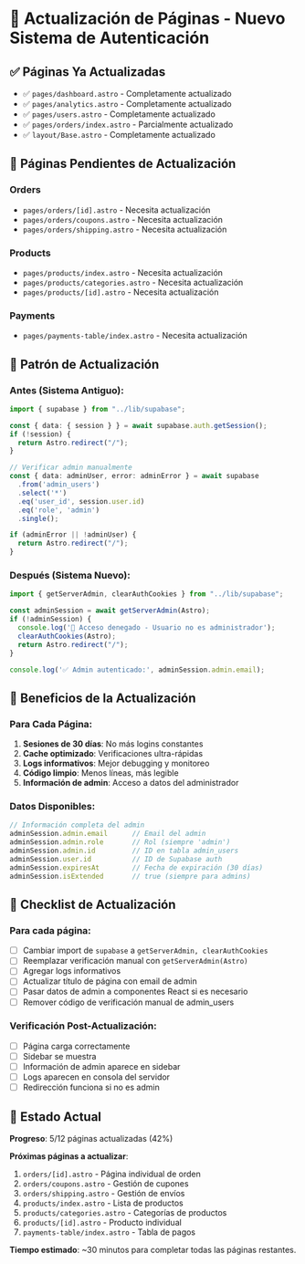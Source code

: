 # 🔄 Actualización de Páginas - Nuevo Sistema de Autenticación

## ✅ Páginas Ya Actualizadas
- ✅ `pages/dashboard.astro` - Completamente actualizado
- ✅ `pages/analytics.astro` - Completamente actualizado
- ✅ `pages/users.astro` - Completamente actualizado
- ✅ `pages/orders/index.astro` - Parcialmente actualizado
- ✅ `layout/Base.astro` - Completamente actualizado

## 🔄 Páginas Pendientes de Actualización

### Orders
- `pages/orders/[id].astro` - Necesita actualización
- `pages/orders/coupons.astro` - Necesita actualización  
- `pages/orders/shipping.astro` - Necesita actualización

### Products
- `pages/products/index.astro` - Necesita actualización
- `pages/products/categories.astro` - Necesita actualización
- `pages/products/[id].astro` - Necesita actualización

### Payments
- `pages/payments-table/index.astro` - Necesita actualización

## 🔧 Patrón de Actualización

### Antes (Sistema Antiguo):
```typescript
import { supabase } from "../lib/supabase";

const { data: { session } } = await supabase.auth.getSession();
if (!session) {
  return Astro.redirect("/");
}

// Verificar admin manualmente
const { data: adminUser, error: adminError } = await supabase
  .from('admin_users')
  .select('*')
  .eq('user_id', session.user.id)
  .eq('role', 'admin')
  .single();

if (adminError || !adminUser) {
  return Astro.redirect("/");
}
```

### Después (Sistema Nuevo):
```typescript
import { getServerAdmin, clearAuthCookies } from "../lib/supabase";

const adminSession = await getServerAdmin(Astro);
if (!adminSession) {
  console.log('🚫 Acceso denegado - Usuario no es administrador');
  clearAuthCookies(Astro);
  return Astro.redirect("/");
}

console.log('✅ Admin autenticado:', adminSession.admin.email);
```

## 🎯 Beneficios de la Actualización

### Para Cada Página:
1. **Sesiones de 30 días**: No más logins constantes
2. **Cache optimizado**: Verificaciones ultra-rápidas
3. **Logs informativos**: Mejor debugging y monitoreo
4. **Código limpio**: Menos líneas, más legible
5. **Información de admin**: Acceso a datos del administrador

### Datos Disponibles:
```typescript
// Información completa del admin
adminSession.admin.email      // Email del admin
adminSession.admin.role       // Rol (siempre 'admin')
adminSession.admin.id         // ID en tabla admin_users
adminSession.user.id          // ID de Supabase auth
adminSession.expiresAt        // Fecha de expiración (30 días)
adminSession.isExtended       // true (siempre para admins)
```

## 📝 Checklist de Actualización

### Para cada página:
- [ ] Cambiar import de `supabase` a `getServerAdmin, clearAuthCookies`
- [ ] Reemplazar verificación manual con `getServerAdmin(Astro)`
- [ ] Agregar logs informativos
- [ ] Actualizar título de página con email de admin
- [ ] Pasar datos de admin a componentes React si es necesario
- [ ] Remover código de verificación manual de admin_users

### Verificación Post-Actualización:
- [ ] Página carga correctamente
- [ ] Sidebar se muestra
- [ ] Información de admin aparece en sidebar
- [ ] Logs aparecen en consola del servidor
- [ ] Redirección funciona si no es admin

## 🚀 Estado Actual

**Progreso**: 5/12 páginas actualizadas (42%)

**Próximas páginas a actualizar**:
1. `orders/[id].astro` - Página individual de orden
2. `orders/coupons.astro` - Gestión de cupones
3. `orders/shipping.astro` - Gestión de envíos
4. `products/index.astro` - Lista de productos
5. `products/categories.astro` - Categorías de productos
6. `products/[id].astro` - Producto individual
7. `payments-table/index.astro` - Tabla de pagos

**Tiempo estimado**: ~30 minutos para completar todas las páginas restantes.
